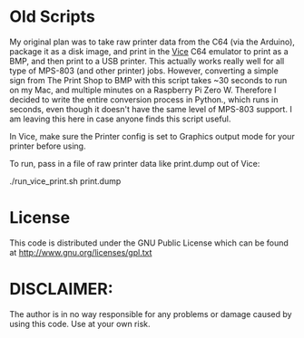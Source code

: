 # Old Scripts

My original plan was to take raw printer data from the C64 (via the Arduino), package it as a disk image, and print in the [Vice](https://vice-emu.sourceforge.io/) C64 emulator to print as a BMP, and then print to a USB printer. This actually works really well for all type of MPS-803 (and other printer) jobs. However, converting a simple sign from The Print Shop to BMP with this script takes ~30 seconds to run on my Mac, and multiple minutes on a Raspberry Pi Zero W. Therefore I decided to write the entire conversion process in Python., which runs in seconds, even though it doesn't have the same level of MPS-803 support. I am leaving this here in case anyone finds this script useful.

In Vice, make sure the Printer config is set to Graphics output mode for your printer before using.

To run, pass in a file of raw printer data like print.dump out of Vice:

./run_vice_print.sh print.dump

# License

This code is distributed under the GNU Public License
which can be found at http://www.gnu.org/licenses/gpl.txt

# DISCLAIMER:
The author is in no way responsible for any problems or damage caused by using this code. Use at your own risk.